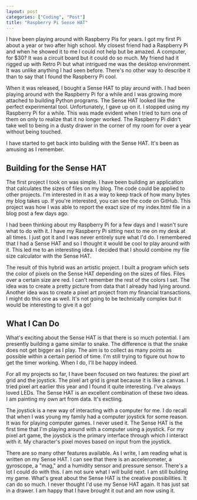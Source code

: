 ```yaml
---
layout: post
categories: ["Coding", "Post"]
title: "Raspberry Pi Sense HAT"
---
```


I have been playing around with Raspberry Pis for years. I got my first Pi about a year or two after high school. My closest friend had a Raspberry Pi and when he showed it to me I could not help but be amazed. A computer, for $30? It was a circuit board but it could do so much. My friend had it rigged up with Retro Pi but what intrigued me was the desktop environment. It was unlike anything I had seen before. There's no other way to describe it than to say that I found the Raspberry Pi cool.

When it was released, I bought a Sense HAT to play around with. I had been playing around with the Raspberry Pi for a while and I was growing more attached to building Python programs. The Sense HAT looked like the perfect experimental tool. Unfortunately, I gave up on it. I stopped using my Raspberry Pi for a while. This was made evident when I tried to turn one of them on only to realize that it no longer worked. The Raspberry Pi didn't take well to being in a dusty drawer in the corner of my room for over a year without being touched.

I have started to get back into building with the Sense HAT. It's been as amusing as I remember.

## Building for the Sense HAT

The first project I took on was simple. I have been building an application that calculates the sizes of files on my blog. The code could be applied to other projects. I'm interested in it as a way to keep track of how many bytes my blog takes up. If you're interested, you can see the code on GitHub. This project was how I was able to report the exact size of my index.html file in a blog post a few days ago.

I had been thinking about my Raspberry Pi for a few days and I wasn't sure what to do with it. I have my Raspberry Pi sitting next to me on my desk at all times. I just got it and I was never entirely sure what I'd do. I remembered that I had a Sense HAT and so I thought it would be cool to play around with it. This led me to an interesting idea. I decided that I should combine my file size calculator with the Sense HAT.

The result of this hybrid was an artistic project. I built a program which sets the color of pixels on the Sense HAT depending on the sizes of files. Files over a certain size are red. I can't remember the rest of the colors I set. The idea was to create a pretty picture from data that I already had lying around. Another idea was to create a pixel art project from my financial transactions. I might do this one as well. It's not going to be technically complex but it would be interesting to give it a go!

## What I Can Do

What's exciting about the Sense HAT is that there is so much potential. I am presently building a game similar to snake. The difference is that the snake does not get bigger as I play. The aim is to collect as many points as possible within a certain period of time. I'm still trying to figure out how to get the timer working. When I do, I'll be happy indeed.

For all my projects so far, I have been focused on two features: the pixel art grid and the joystick. The pixel art grid is great because it is like a canvas. I tried pixel art earlier this year and I found it quite interesting. I've always loved LEDs. The Sense HAT is an excellent combination of these two ideas. I am painting my own art from data. It's exctiing.

The joystick is a new way of interacting with a computer for me. I do recall that when I was young my family had a computer joystick for some reason. It was for playing computer games. I never used it. The Sense HAT is the first time that I'm playing around with a computer using a joystick. For my pixel art game, the joystick is the primary interface through which I interact with it. My character's pixel moves based on input from the joystick.

There are so many other features available. As I write, I am reading what is written on my Sense HAT. I can see that there is an accelerometer, a gyroscope, a "mag," and a humidity sensor and pressure sensor. There's a lot I could do with this. I am not sure what I will build next. I am still building my game. What's great about the Sense HAT is the creative possibilities. It can do so much. I never thought I'd use my Sense HAT again. It has just sat in a drawer. I am happy that I have brought it out and am now using it.
